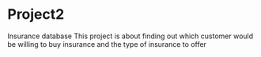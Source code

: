 # Project2
Insurance database
This project is about finding out which customer would be willing to buy insurance and the type of insurance to offer
